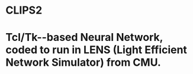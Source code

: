 # CLIPS2
# Tcl/Tk--based Neural Network, coded to run in LENS (Light Efficient Network Simulator) from CMU. 
